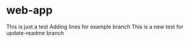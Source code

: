 # web-app

This is just a test
Adding lines for example branch
This is a new test for update-readme branch
